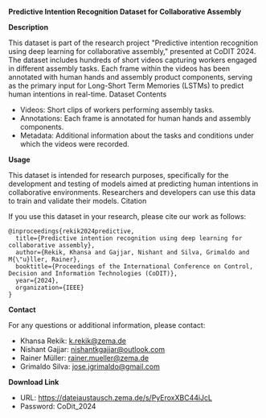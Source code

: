 **Predictive Intention Recognition Dataset for Collaborative Assembly**

**Description**

This dataset is part of the research project "Predictive intention recognition using deep learning for collaborative assembly," presented at CoDIT 2024. The dataset includes hundreds of short videos capturing workers engaged in different assembly tasks. Each frame within the videos has been annotated with human hands and assembly product components, serving as the primary input for Long-Short Term Memories (LSTMs) to predict human intentions in real-time.
Dataset Contents

- Videos: Short clips of workers performing assembly tasks.
- Annotations: Each frame is annotated for human hands and assembly components.
- Metadata: Additional information about the tasks and conditions under which the videos were recorded.

**Usage**

This dataset is intended for research purposes, specifically for the development and testing of models aimed at predicting human intentions in collaborative environments. Researchers and developers can use this data to train and validate their models.
Citation

If you use this dataset in your research, please cite our work as follows:

```
@inproceedings{rekik2024predictive,
  title={Predictive intention recognition using deep learning for collaborative assembly},
  author={Rekik, Khansa and Gajjar, Nishant and Silva, Grimaldo and M{\"u}ller, Rainer},
  booktitle={Proceedings of the International Conference on Control, Decision and Information Technologies (CoDIT)},
  year={2024},
  organization={IEEE}
}
```

**Contact**

For any questions or additional information, please contact:

- Khansa Rekik: k.rekik@zema.de
- Nishant Gajjar: nishantkgajjar@outlook.com
- Rainer Müller: rainer.mueller@zema.de
- Grimaldo Silva: jose.jgrimaldo@gmail.com

**Download Link**

- URL: https://dateiaustausch.zema.de/s/PyEroxXBC44iJcL
- Password: CoDit_2024
